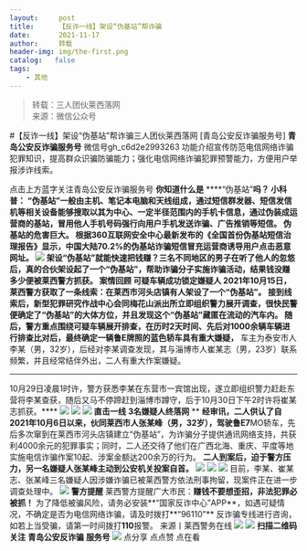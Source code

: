 ```yaml
---
layout:     post
title:      【反诈一线】架设“伪基站”帮诈骗
date:       2021-11-17
author:     转载
header-img: img/the-first.png
catalog:   false
tags:
    - 其他
---
```


<blockquote><p>转载：三人团伙莱西落网<br>
来源：微信公众号</p></blockquote>

#【反诈一线】架设“伪基站”帮诈骗三人团伙莱西落网
[青岛公安反诈骗服务号]
**青岛公安反诈骗服务号**
微信号gh_c6d2e2993263
功能介绍宣传防范电信网络诈骗犯罪知识，提高群众识骗防骗能力；强化电信网络诈骗犯罪预警能力，方便用户举报涉诈线索。

点击上方蓝字关注青岛公安反诈骗服务号
**你知道什么是**
****“伪基站”****吗？
小科普：
**“伪基站”一般由主机、笔记本电脑和天线组成，通过短信群发器、短信发信机等相关设备能够搜取以其为中心、一定半径范围内的手机卡信息，通过伪装成运营商的基站，冒用他人手机号码强行向用户手机发送诈骗、广告推销等短信。**
**伪基站的危害巨大。**
根据360互联网安全中心最新发布的《全国首份伪基站短信治理报告》显示，中国大陆70.2%的伪基站诈骗短信冒充运营商诱导用户点击恶意网址。
![]({{site.baseurl}}/postimg/28ZcszgMN7o6ygE3PhIyvqPqYsPEMX0ibYo4PovtS9LTggmqzicZ0y5bPEJ1Tjq9ia49Lv436hyI09wzvtMIgYrcA.jpeg)
架设“伪基站”就能快速把钱赚？三名不同地区的男子在听了他人的忽悠后，真的合伙架设起了一个“伪基站”，帮助诈骗分子实施诈骗活动，**结果钱没赚多少便被莱西警方抓获。**
**案情回顾**
**可疑车辆成功锁定嫌疑人**
**2021年10月15日，莱西警方获取了一条线索：在莱西市河头店镇有人架设了一个“伪基站”。**
接到线索后，新型犯罪研究作战中心会同梅花山派出所立即组织警力展开调查，很快民警便确定了“伪基站”的大体方位，并且发现这个“伪基站”藏匿在流动的汽车内。**
**随后，警方重点围绕可疑车辆展开排查，在历时2天时间、先后对1000余辆车辆进行排查比对后，最终确定一辆鲁E牌照的蓝色轿车具有重大嫌疑，****
车主为泰安市人李某（男，32岁），后经对李某调查发现，其与淄博市人崔某志（男，23岁）联系频繁，并且经常结伴外出，二人有重大作案嫌疑。
************
10月29日凌晨1时许，警方获悉李某在东营市一宾馆出现，遂立即组织警力赶赴东营将李某查获，随后又马不停蹄赶到淄博市蹲守，后于10月30日下午2时许将崔某志抓获。****
![]({{site.baseurl}}/postimg/28ZcszgMN7oDTw4QzMQlCry5QxffJZxOlTK9Zrdh2SoNyEgCrNRU2FM8dz1VfeS6ZH6sFgibey8mDAUgicUubQFQ.jpeg)
![]({{site.baseurl}}/postimg/28ZcszgMN7oDTw4QzMQlCry5QxffJZxORadZqCiapfYRiczE89OxPGmygRvc0iacXic6TpoFc5BRtWXn0bbdb4Yrew.jpeg)
![]({{site.baseurl}}/postimg/28ZcszgMN7oDTw4QzMQlCry5QxffJZxOkjAIPSLB28AQc97EEzwuysBicXJwodLbGWzTmd3I7tkBzXrS18c3Picg.jpeg)
**直击一线**
**3名嫌疑人终落网**
**
**经审讯，二人供认了自2021年10月6日以来，伙同莱西市人张某峰（男，32岁），驾驶鲁E7**MO轿车，先后多次窜到在莱西市河头店镇建立“伪基站”，为诈骗分子提供通讯网络支持，共获利4000余元的犯罪事实；同时，二人还交待了他们在广西北海、重庆、平度等地实施电信诈骗作案10起、涉案金额达200余万的行为。
**二人到案后，迫于警方压力，另一名嫌疑人张某峰主动到公安机关投案自首。**
![]({{site.baseurl}}/postimg/28ZcszgMN7oDTw4QzMQlCry5QxffJZxO7e3SHwF3PUUJK1Q6aWYUCKyAyzYutMaDOMPbIHYTRicjc5vxC245rLw.jpeg)
![]({{site.baseurl}}/postimg/28ZcszgMN7oDTw4QzMQlCry5QxffJZxOG1BlkZMOK2ic1Yf1GzBia1SJG5CvSUyMkLPtGpeWiaqmkWIsQibdVu7ficQ.jpeg)
![]({{site.baseurl}}/postimg/28ZcszgMN7oDTw4QzMQlCry5QxffJZxOvexQPiaG2ic1uA9Uj2Odp6apfrAv3ss32ELpBmfXX8EdHs1pZibLHRa2g.jpeg)
目前，李某、崔某志、张某峰三名嫌疑人因涉嫌诈骗已被莱西警方依法刑事拘留，现案件正在进一步调查处理中。
![]({{site.baseurl}}/postimg/K5r45FMKgiamK0SGPnOqknAcNJChBl5UUkIcNJaDicjUoO52VqZz8FnwMVbjJzIiaJAKRfhKPBrxrBDJ5XEAhXrlw.gif)
**警方提醒**
莱西警方提醒广大市民：**赚钱不要想歪招，非法犯罪必被抓！**
为了降低被骗风险，请务必安装**“国家反诈中心”APP**，如遇可疑情况，不确定是否为电信网络诈骗，请及时拨打**“96110”**
反诈骗专线进行咨询，如若上当受骗，请第一时间拨打**110**报警。
来源丨莱西警务在线
![]({{site.baseurl}}/postimg/6xI4h676QXzia5naazW6wFR5ml91zib85OnAdBFSTibic8yWLuWic1rKJBicwSgnqzI9icFMSpImia2H4zZhqLVTr724UA.png)
![]({{site.baseurl}}/postimg/1GjWwxYB3dk0QR6pndF2SISfW55mAuAxDQOiaC2Geq1kE9oibrv0xIEyiazCyo7VubILLicuLicBW77qleN0GPJOTAQ.jpeg)
**扫描二维码关注**
**青岛公安反诈骗**
**服务号**
![]({{site.baseurl}}/postimg/6xI4h676QXzia5naazW6wFR5ml91zib85O2ObvfHFG7tH1qAI6iakIGohmLu4siar1ZzMiawQ7QicgfyZFjriavRic3M6Q.png)
点分享
点点赞
点在看

